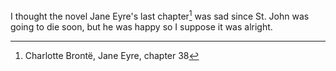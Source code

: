 
I thought the novel Jane Eyre's last chapter[^1] was sad since St. John was going to die soon, but he was happy so I suppose it was alright. 

[^1]: Charlotte Brontë, Jane Eyre, chapter 38
